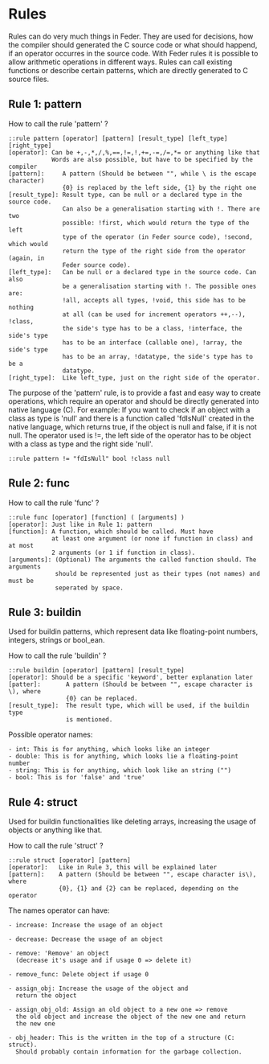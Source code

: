 # Rules

Rules can do very much things in Feder. They are used for decisions, how the
compiler should generated the C source code or what should happend, if an
operator occurres in the source code. With Feder rules it is possible to allow
arithmetic operations in different ways. Rules can call existing functions or
describe certain patterns, which are directly generated to C source files.

## Rule 1: pattern

How to call the rule 'pattern' ?

```
::rule pattern [operator] [pattern] [result_type] [left_type] [right_type]
[operator]: Can be +,-,*,/,%,==,!=,!,+=,-=,/=,*= or anything like that
            Words are also possible, but have to be specified by the compiler
[pattern]:     A pattern (Should be between "", while \ is the escape character)
               {0} is replaced by the left side, {1} by the right one
[result_type]: Result type, can be null or a declared type in the source code.
               Can also be a generalisation starting with !. There are two
			   possible: !first, which would return the type of the left
			   type of the operator (in Feder source code), !second, which would
			   return the type of the right side from the operator (again, in
			   Feder source code).
[left_type]:   Can be null or a declared type in the source code. Can also
               be a generalisation starting with !. The possible ones are:
			   !all, accepts all types, !void, this side has to be nothing
			   at all (can be used for increment operators ++,--), !class,
			   the side's type has to be a class, !interface, the side's type
			   has to be an interface (callable one), !array, the side's type
			   has to be an array, !datatype, the side's type has to be a
			   datatype.
[right_type]:  Like left_type, just on the right side of the operator.
```

The purpose of the 'pattern' rule, is to provide a fast and easy way to
create operations, which require an operator and should be directly generated
into native language (C). For example: If you want to check if an object with
a class as type is 'null' and there is a function called 'fdIsNull' created in
the native language, which returns true, if the object is null and false, if it
is not null. The operator used is !=, the left side of the operator has to be
object with a class as type and the right side 'null'.

```
::rule pattern != "fdIsNull" bool !class null
```

## Rule 2: func

How to call the rule 'func' ?

```
::rule func [operator] [function] ( [arguments] )
[operator]: Just like in Rule 1: pattern
[function]: A function, which should be called. Must have
            at least one argument (or none if function in class) and at most
			2 arguments (or 1 if function in class).
[arguments]: (Optional) The arguments the called function should. The arguments
             should be represented just as their types (not names) and must be
			 seperated by space.
```

## Rule 3: buildin

Used for buildin patterns, which represent data like floating-point numbers,
integers, strings or bool\_ean.

How to call the rule 'buildin' ?

```
::rule buildin [operator] [pattern] [result_type]
[operator]: Should be a specific 'keyword', better explanation later
[patter]:       A pattern (Should be between "", escape character is \), where
                {0} can be replaced.
[result_type]:  The result type, which will be used, if the buildin type
                is mentioned.
```

Possible operator names:

	- int: This is for anything, which looks like an integer
	- double: This is for anything, which looks lie a floating-point number
	- string: This is for anything, which look like an string ("")
	- bool: This is for 'false' and 'true'

## Rule 4: struct

Used for buildin functionalities like deleting arrays, increasing the usage of
objects or anything like that.

How to call the rule 'struct' ?

```
::rule struct [operator] [pattern]
[operator]:   Like in Rule 3, this will be explained later
[pattern]:    A pattern (Should be between "", escape character is\), where
              {0}, {1} and {2} can be replaced, depending on the operator
```

The names operator can have:
	
	- increase: Increase the usage of an object

	- decrease: Decrease the usage of an object

	- remove: 'Remove' an object
	  (decrease it's usage and if usage 0 => delete it)

	- remove_func: Delete object if usage 0

	- assign_obj: Increase the usage of the object and
	  return the object

	- assign_obj_old: Assign an old object to a new one => remove
	  the old object and increase the object of the new one and return
	  the new one
	
	- obj_header: This is the written in the top of a structure (C: struct).
	  Should probably contain information for the garbage collection.
